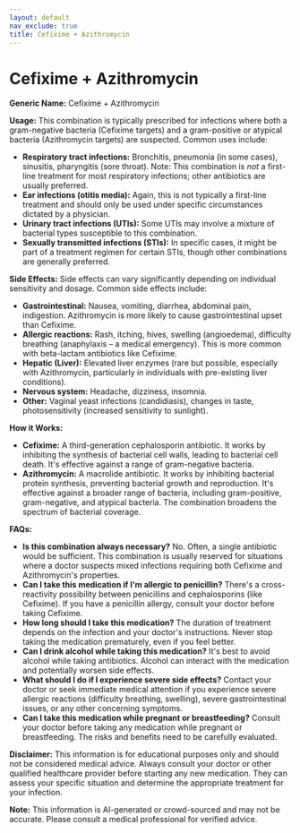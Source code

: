 ```yaml
---
layout: default
nav_exclude: true
title: Cefixime + Azithromycin
---
```


# Cefixime + Azithromycin

**Generic Name:** Cefixime + Azithromycin

**Usage:** This combination is typically prescribed for infections where both a gram-negative bacteria (Cefixime targets) and a gram-positive or atypical bacteria (Azithromycin targets) are suspected.  Common uses include:

* **Respiratory tract infections:**  Bronchitis, pneumonia (in some cases), sinusitis, pharyngitis (sore throat).  Note:  This combination is *not* a first-line treatment for most respiratory infections; other antibiotics are usually preferred.
* **Ear infections (otitis media):**  Again, this is not typically a first-line treatment and should only be used under specific circumstances dictated by a physician.
* **Urinary tract infections (UTIs):**  Some UTIs may involve a mixture of bacterial types susceptible to this combination.
* **Sexually transmitted infections (STIs):**  In specific cases, it might be part of a treatment regimen for certain STIs, though other combinations are generally preferred.


**Side Effects:**  Side effects can vary significantly depending on individual sensitivity and dosage. Common side effects include:

* **Gastrointestinal:** Nausea, vomiting, diarrhea, abdominal pain, indigestion.  Azithromycin is more likely to cause gastrointestinal upset than Cefixime.
* **Allergic reactions:** Rash, itching, hives, swelling (angioedema), difficulty breathing (anaphylaxis – a medical emergency).  This is more common with beta-lactam antibiotics like Cefixime.
* **Hepatic (Liver):**  Elevated liver enzymes (rare but possible, especially with Azithromycin, particularly in individuals with pre-existing liver conditions).
* **Nervous system:** Headache, dizziness, insomnia.
* **Other:** Vaginal yeast infections (candidiasis), changes in taste, photosensitivity (increased sensitivity to sunlight).


**How it Works:**

* **Cefixime:**  A third-generation cephalosporin antibiotic. It works by inhibiting the synthesis of bacterial cell walls, leading to bacterial cell death. It's effective against a range of gram-negative bacteria.
* **Azithromycin:** A macrolide antibiotic. It works by inhibiting bacterial protein synthesis, preventing bacterial growth and reproduction. It's effective against a broader range of bacteria, including gram-positive, gram-negative, and atypical bacteria.  The combination broadens the spectrum of bacterial coverage.


**FAQs:**

* **Is this combination always necessary?** No.  Often, a single antibiotic would be sufficient. This combination is usually reserved for situations where a doctor suspects mixed infections requiring both Cefixime and Azithromycin's properties.
* **Can I take this medication if I'm allergic to penicillin?**  There's a cross-reactivity possibility between penicillins and cephalosporins (like Cefixime).  If you have a penicillin allergy, consult your doctor before taking Cefixime.
* **How long should I take this medication?**  The duration of treatment depends on the infection and your doctor's instructions.  Never stop taking the medication prematurely, even if you feel better.
* **Can I drink alcohol while taking this medication?**  It's best to avoid alcohol while taking antibiotics. Alcohol can interact with the medication and potentially worsen side effects.
* **What should I do if I experience severe side effects?**  Contact your doctor or seek immediate medical attention if you experience severe allergic reactions (difficulty breathing, swelling), severe gastrointestinal issues, or any other concerning symptoms.
* **Can I take this medication while pregnant or breastfeeding?**  Consult your doctor before taking any medication while pregnant or breastfeeding. The risks and benefits need to be carefully evaluated.


**Disclaimer:** This information is for educational purposes only and should not be considered medical advice. Always consult your doctor or other qualified healthcare provider before starting any new medication.  They can assess your specific situation and determine the appropriate treatment for your infection.


**Note:** This information is AI-generated or crowd-sourced and may not be accurate. Please consult a medical professional for verified advice.